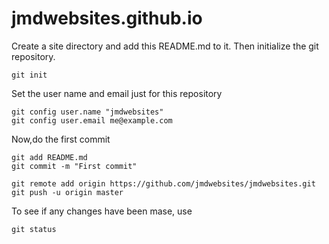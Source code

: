 # jmdwebsites.github.io

Create a site directory and add this README.md to it. Then initialize the git repository.

	git init

Set the user name and email just for this repository

	git config user.name "jmdwebsites"
	git config user.email me@example.com

Now,do the first commit

	git add README.md
	git commit -m "First commit"

	git remote add origin https://github.com/jmdwebsites/jmdwebsites.git
	git push -u origin master

To see if any changes have been mase, use

	git status
	
	
